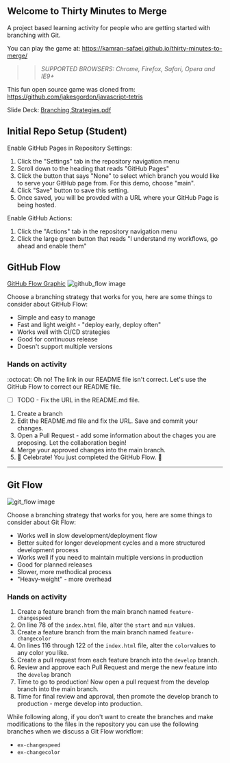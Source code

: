 ## Welcome to Thirty Minutes to Merge

A project based learning activity for people who are getting started with branching with Git.

You can play the game at: https://kamran-safaei.github.io/thirty-minutes-to-merge/

>> _*SUPPORTED BROWSERS*: Chrome, Firefox, Safari, Opera and IE9+_

This fun open source game was cloned from: https://github.com/jakesgordon/javascript-tetris

Slide Deck: [Branching Strategies.pdf](https://github.com/githubschool/thirty-minutes-to-merge/files/6069357/Branching.Strategies.pdf)


## Initial Repo Setup (Student)
Enable GitHub Pages in Repository Settings:
1. Click the "Settings" tab in the repository navigation menu
1. Scroll down to the heading that reads "GitHub Pages"
1. Click the button that says "None" to select which branch you would like to serve your GitHub page from.  For this demo, choose "main".
1. Click "Save" button to save this setting.
1. Once saved, you will be provded with a URL where your GitHub Page is being hosted.

Enable GitHub Actions:
1. Click the "Actions" tab in the repository navigation menu
1. Click the large green button that reads "I understand my workflows, go ahead and enable them"

## GitHub Flow
[GitHub Flow Graphic](https://guides.github.com/introduction/flow/)
![github_flow image](https://github.com/githubschool/thirty-minutes-to-merge/blob/main/github_flow.png)

Choose a branching strategy that works for you, here are some things to consider about GitHub Flow:
- Simple and easy to manage
- Fast and light weight - "deploy early, deploy often"
- Works well with CI/CD strategies
- Good for continuous release 
- Doesn't support multiple versions

### Hands on activity
:octocat: Oh no! The link in our README file isn't correct. Let's use the GitHub Flow to correct our README file.
- [ ] TODO - Fix the URL in the README.md file.
1. Create a branch
1. Edit the README.md file and fix the URL. Save and commit your changes.
1. Open a Pull Request - add some information about the chages you are proposing. Let the collaboration begin!
1. Merge your approved changes into the main branch.
1. :tada: Celebrate! You just completed the GitHub Flow. :tada:

---

## Git Flow
![git_flow image](https://github.com/githubschool/thirty-minutes-to-merge/blob/main/gitflow_1.png)

Choose a branching strategy that works for you, here are some things to consider about Git Flow:
- Works well in slow development/deployment flow
- Better suited for longer development cycles and a more structured development process
- Works well if you need to maintain multiple versions in production
- Good for planned releases
- Slower, more methodical process
- "Heavy-weight" - more overhead


### Hands on activity
1. Create a feature branch from the main branch named `feature-changespeed`
1. On line 78 of the `index.html` file, alter the `start` and `min` values.
1. Create a feature branch from the main branch named `feature-changecolor`
1. On lines 116 through 122 of the `index.html` file, alter the `color`values to any color you like.
1. Create a pull request from each feature branch into the `develop` branch.
1. Review and approve each Pull Request and merge the new feature into the `develop` branch
1. Time to go to production! Now open a pull request from the develop branch into the main branch.
1. Time for final review and approval, then promote the develop branch to production - merge develop into production.

While following along, if you don't want to create the branches and make modifications to the files in the repository you can use the following branches when we discuss a Git Flow workflow:

- `ex-changespeed`
- `ex-changecolor`
